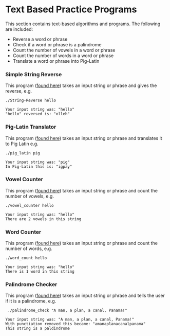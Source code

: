 # Text Based Practice Programs 

This section contains text-based algorithms and programs. The following are included:

- Reverse a word or phrase
- Check if a word or phrase is a palindrome
- Count the number of vowels in a word or phrase
- Count the number of words in a word or phrase
- Translate a word or phrase into Pig-Latin


### Simple String Reverse 

This program ([found here](String-Reverse)) takes an input string or phrase and gives the reverse, e.g. 

```
./String-Reverse hello

Your input string was: "hello"
"hello" reversed is: "olleh"
```

### Pig-Latin Translator

This program ([found here](pig-latin)) takes an input string or phrase and translates it to Pig Latin e.g. 

```
./pig_latin pig

Your input string was: "pig"
In Pig-Latin this is: "igpay"
```

### Vowel Counter

This program ([found here](vowel-count)) takes an input string or phrase and count the number of vowels, e.g.

```
./vowel_counter hello

Your input string was: "hello"
There are 2 vowels in this string
```

### Word Counter

This program ([found here](word-count)) takes an input string or phrase and count the number of words, e.g.

```
./word_count hello

Your input string was: "hello"
There is 1 word in this string
```

### Palindrome Checker 
This program ([found here](palindrome-check)) takes an input string or phrase and tells the user if it is a palindrome, e.g. 
```
 ./palindrome_check "A man, a plan, a canal, Panama!"

Your input string was: "A man, a plan, a canal, Panama!"
With punctiation removed this became: "amanaplanacanalpanama"
This string is a paldindrome
```


